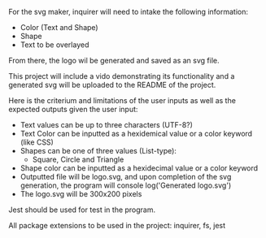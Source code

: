 For the svg maker, inquirer will need to intake the following information:

- Color (Text and Shape)
- Shape
- Text to be overlayed

From there, the logo wil be generated and saved as an svg file.

This project will include a vido demonstrating its functionality and a generated svg will be uploaded to the README of the project.

Here is the criterium and limitations of the user inputs as well as the expected outputs given the user input:

- Text values can be up to three characters (UTF-8?)
- Text Color can be inputted as a hexidemical value or a color keyword (like CSS)
- Shapes can be one of three values (List-type): 
    - Square, Circle and Triangle
- Shape color can be inputted as a hexidecimal value or a color keyword
- Outputted file will be logo.svg, and upon completion of the svg generation, the program will console log('Generated logo.svg')
- The logo.svg will be 300x200 pixels

Jest should be used for test in the program.

All package extensions to be used in the project:
inquirer, fs, jest